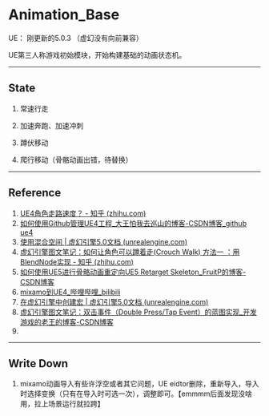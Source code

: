 # Animation_Base

UE： 刚更新的5.0.3 （虚幻没有向前兼容）

UE第三人称游戏初始模块，开始构建基础的动画状态机。

---

## State

1. 常速行走

2. 加速奔跑、加速冲刺

3. 蹲伏移动

4. 爬行移动（骨骼动画出错，待替换）



---

## Reference

1. [UE4角色走路速度？ - 知乎 (zhihu.com)](https://www.zhihu.com/question/51916226)
2. [如何使用Github管理UE4工程_大王怕我去巡山的博客-CSDN博客_github ue4](https://blog.csdn.net/weixin_33232568/article/details/97757384)
3. [使用混合空间 | 虚幻引擎5.0文档 (unrealengine.com)](https://docs.unrealengine.com/5.0/zh-CN/blend-spaces-in-animation-blueprints-in-unreal-engine/)
4. [虚幻引擎图文笔记：如何让角色可以蹲着走(Crouch Walk) 方法一 ：用BlendNode实现 - 知乎 (zhihu.com)](https://zhuanlan.zhihu.com/p/340184938)
5. [如何使用UE5进行骨骼动画重定向UE5 Retarget Skeleton_FruitP的博客-CSDN博客](https://blog.csdn.net/weixin_42145757/article/details/125349208)
6. [mixamo到UE4_哔哩哔哩_bilibili](https://www.bilibili.com/video/BV1Nf4y1k7Su/?vd_source=7f470a794558fd74d5bdeba354eb1f32)
7. [在虚幻引擎中创建宏 | 虚幻引擎5.0文档 (unrealengine.com)](https://docs.unrealengine.com/5.0/zh-CN/making-macros-in-unreal-engine/)
8. [虚幻引擎图文笔记：双击事件（Double Press/Tap Event）的蓝图实现_开发游戏的老王的博客-CSDN博客](https://blog.csdn.net/ttm2d/article/details/111951065)
9. 



---

## Write Down

1. mixamo动画导入有些许浮空或者其它问题，UE eidtor删除，重新导入，导入时选择变换（只有在导入时可选一次），调整即可。【emmmm后面发现没啥用，拉上场景运行就拉跨】
